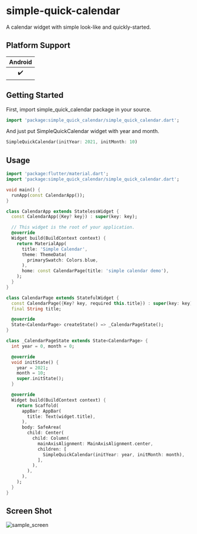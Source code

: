
# simple-quick-calendar

A calendar widget with simple look-like and quickly-started.


## Platform Support

| Android |
| :-----: |
|   ✔️    |


## Getting Started

First, import simple_quick_calendar package in your source.
```dart
import 'package:simple_quick_calendar/simple_quick_calendar.dart';
```

And just put SimpleQuickCalendar widget with year and month.
```dart
SimpleQuickCalendar(initYear: 2021, initMonth: 10)
```

## Usage

```dart
import 'package:flutter/material.dart';
import 'package:simple_quick_calendar/simple_quick_calendar.dart';

void main() {
  runApp(const CalendarApp());
}

class CalendarApp extends StatelessWidget {
  const CalendarApp({Key? key}) : super(key: key);

  // This widget is the root of your application.
  @override
  Widget build(BuildContext context) {
    return MaterialApp(
      title: 'Simple Calendar',
      theme: ThemeData(
        primarySwatch: Colors.blue,
      ),
      home: const CalendarPage(title: 'simple calendar demo'),
    );
  }
}

class CalendarPage extends StatefulWidget {
  const CalendarPage({Key? key, required this.title}) : super(key: key);
  final String title;

  @override
  State<CalendarPage> createState() => _CalendarPageState();
}

class _CalendarPageState extends State<CalendarPage> {
  int year = 0, month = 0;

  @override
  void initState() {
    year = 2021;
    month = 10;
    super.initState();
  }

  @override
  Widget build(BuildContext context) {
    return Scaffold(
      appBar: AppBar(
        title: Text(widget.title),
      ),
      body: SafeArea(
        child: Center(
          child: Column(
            mainAxisAlignment: MainAxisAlignment.center,
            children: [
              SimpleQuickCalendar(initYear: year, initMonth: month),
            ],
          ),
        ),
      ),
    );
  }
}
```

## Screen Shot

![sample_screen](https://user-images.githubusercontent.com/19565940/137628599-2ea31de5-aebe-4ab6-ba79-41612b35987c.png)